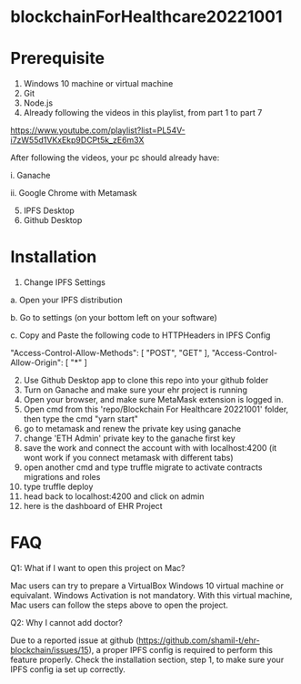 # blockchainForHealthcare20221001

# Prerequisite
1. Windows 10 machine or virtual machine
2. Git
3. Node.js
4. Already following the videos in this playlist, from part 1 to part 7

https://www.youtube.com/playlist?list=PL54V-i7zW55d1VKxEkp9DCPt5k_zE6m3X

After following the videos, your pc should already have:

i. Ganache

ii. Google Chrome with Metamask

5. IPFS Desktop
6. Github Desktop

# Installation
1. Change IPFS Settings

a. Open your IPFS distribution

b. Go to settings (on your bottom left on your software)

c. Copy and Paste the following code to HTTPHeaders in IPFS Config

"Access-Control-Allow-Methods": [
	"POST",
	"GET"
],
"Access-Control-Allow-Origin": [
	"*"
]

2. Use Github Desktop app to clone this repo into your github folder
3. Turn on Ganache and make sure your ehr project is running
4. Open your browser, and make sure MetaMask extension is logged in.
5. Open cmd from this 'repo/Blockchain For Healthcare 20221001' folder, then type the cmd "yarn start"
6. go to metamask and renew the private key using ganache
7. change 'ETH Admin' private key to the ganache first key
8. save the work and connect the account with with localhost:4200
(it wont work if you connect metamask with different tabs)
9. open another cmd and type truffle migrate to activate contracts migrations and roles
10. type truffle deploy
11. head back to localhost:4200 and click on admin
12. here is the dashboard of EHR Project

# FAQ
Q1: What if I want to open this project on Mac?

Mac users can try to prepare a VirtualBox Windows 10 virtual machine or equivalant. Windows Activation is not mandatory. With this virtual machine, Mac users can follow the steps above to open the project.

Q2: Why I cannot add doctor?

Due to a reported issue at github (https://github.com/shamil-t/ehr-blockchain/issues/15), a proper IPFS config is required to perform this feature properly. Check the installation section, step 1, to make sure your IPFS config ia set up correctly.
